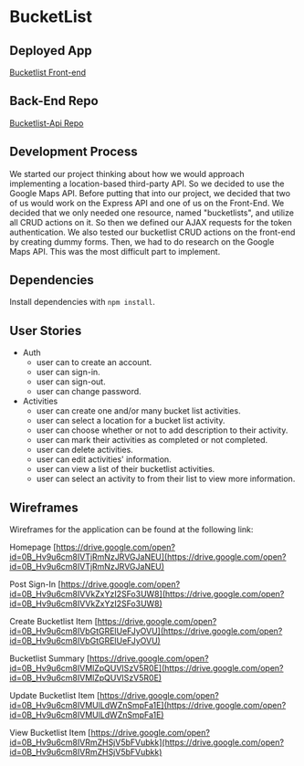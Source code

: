 # BucketList

## Deployed App
[Bucketlist Front-end](https://squad-lake-city.github.io/bucketlist)

## Back-End Repo
[Bucketlist-Api Repo](https://github.com/squad-lake-city/bucketlist-api)

## Development Process
We started our project thinking about how we would approach implementing a
location-based third-party API. So we decided to use the Google Maps API.
Before putting that into our project, we decided that two of us would work on
the Express API and one of us on the Front-End. We decided that we only needed
one resource, named "bucketlists", and utilize all CRUD actions on it. So then
we defined our AJAX requests for the token authentication. We also tested our
bucketlist CRUD actions on the front-end by creating dummy forms. Then, we had
to do research on the Google Maps API. This was the most difficult part to
implement.

## Dependencies
  Install dependencies with `npm install`.

## User Stories
  - Auth
    - user can to create an account.
    - user can sign-in.
    - user can sign-out.
    - user can change password.
  - Activities
    - user can create one and/or many bucket list activities.
    - user can select a location for a bucket list activity.
    - user can choose whether or not to add description to their activity.
    - user can mark their activities as completed or not completed.
    - user can delete activities.
    - user can edit activities' information.
    - user can view a list of their bucketlist activities.
    - user can select an activity to from their list to view more information.

## Wireframes

Wireframes for the application can be found at the following link:

Homepage
[https://drive.google.com/open?id=0B_Hv9u6cm8IVTjRmNzJRVGJaNEU](https://drive.google.com/open?id=0B_Hv9u6cm8IVTjRmNzJRVGJaNEU)

Post Sign-In
[https://drive.google.com/open?id=0B_Hv9u6cm8IVVkZxYzI2SFo3UW8](https://drive.google.com/open?id=0B_Hv9u6cm8IVVkZxYzI2SFo3UW8)

Create Bucketlist Item
[https://drive.google.com/open?id=0B_Hv9u6cm8IVbGtGRElUeFJyOVU](https://drive.google.com/open?id=0B_Hv9u6cm8IVbGtGRElUeFJyOVU)

Bucketlist Summary
[https://drive.google.com/open?id=0B_Hv9u6cm8IVMlZpQUVISzV5R0E](https://drive.google.com/open?id=0B_Hv9u6cm8IVMlZpQUVISzV5R0E)

Update Bucketlist Item
[https://drive.google.com/open?id=0B_Hv9u6cm8IVMUlLdWZnSmpFa1E](https://drive.google.com/open?id=0B_Hv9u6cm8IVMUlLdWZnSmpFa1E)

View Bucketlist Item
[https://drive.google.com/open?id=0B_Hv9u6cm8IVRmZHSjV5bFVubkk](https://drive.google.com/open?id=0B_Hv9u6cm8IVRmZHSjV5bFVubkk)
